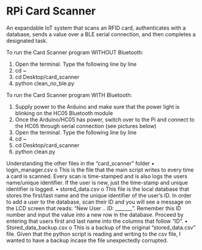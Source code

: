 # RPi Card Scanner
An expandable IoT system that scans an RFID card, authenticates with a database, sends a value over a BLE serial connection, and then completes a designated task.

To run the Card Scanner program WITHOUT Bluetooth:

1.	Open the terminal. Type the following line by line
2.	cd ~
3.	cd Desktop/card_scanner
4.	python clean_no_ble.py


To run the Card Scanner program WITH Bluetooth:

1.	Supply power to the Arduino and make sure that the power light is blinking on the HC05 Bluetooth module
2.	Once the Arduino/HC05 has power, switch over to the Pi and connect to the HC05 through serial connection (see pictures below)
3.	Open the terminal. Type the following line by line
4.	cd ~
5.	cd Desktop/card_scanner
6.	python clean.py

Understanding the other files in the “card_scanner” folder
•	login_manager.csv
    o	This is the file that the main script writes to every time a card is scanned. Every scan is time-stamped and is also         logs the users name/unique identifier. If the user is new, just the time-stamp and unique identifier is logged.
•	stored_data.csv
    o	This file is the local database that stores the first/last name and the unique identifier of the user’s ID. In order to     add a user to the database, scan their ID and you will see a message on the LCD screen that reads: “New User .. ID:           _______”. Remember this ID number and input the value into a new row in the database. Proceed by entering that users first     and last name into the columns that follow “ID”.
•	Stored_data_backup.csv
    o	This is a backup of the original “stored_data.csv” file. Given that the python script is reading and writing to the csv     file, I wanted to have a backup incase the file unexpectedly corrupted.
